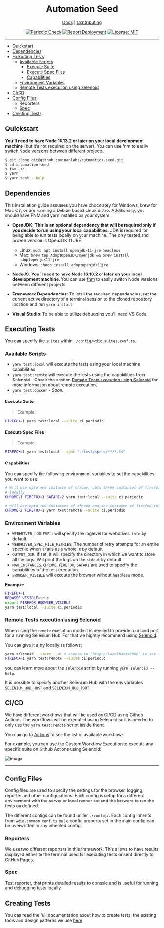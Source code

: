 <div align="center">
<h1>Automation Seed</h1>

[Docs](#) |
[Contributing](https://github.com/nanlabs/automation-seed/blob/main/CONTRIBUTING.md)

</div>
<div align="center">

[![Periodic Check][workflowbadge]][workflowurl]
[![Report Deployment][deploydocsbadge]][deploydocsurl]
[![License: MIT][licensebadge]][licenseurl]

</div>

---

- [Quickstart](#quickstart)
- [Dependencies](#dependencies)
- [Executing Tests](#executing-tests)
  - [Available Scripts](#available-scripts)
    - [Execute Suite](#execute-suite)
    - [Execute Spec Files](#execute-spec-files)
    - [Capabilities](#capabilities)
  - [Environment Variables](#environment-variables)
  - [Remote Tests execution using Selenoid](#remote-tests-execution-using-selenoid)
- [CI/CD](#cicd)
- [Config Files](#config-files)
  - [Reporters](#reporters)
  - [Spec](#spec)
- [Creating Tests](#creating-tests)

## Quickstart

**You’ll need to have Node 16.13.2 or later on your local development machine** (but it’s not required on the server). You can use [fnm](https://github.com/Schniz/fnm) to easily switch Node versions between different projects.

```sh
$ git clone git@github.com:nanlabs/automation-seed.git
$ cd automation-seed
$ fnm use
$ yarn
$ yarn test --help
```

## Dependencies

This installation guide assumes you have chocolatey for Windows, brew for Mac OS, or are running a Debian based Linux distro. Additionally, you should have FNM and yarn installed on your system.

- **OpenJDK**: **This is an optional dependency that will be required only if you decide to run using your local capabilities**. JDK is required for being able to run tests locally on your machine. The only tested and proven version is OpenJDK 11 JRE.

  - Linux: `sudo apt install openjdk-11-jre-headless`
  - Mac: `brew tap AdoptOpenJDK/openjdk && brew install adoptopenjdk11-jre`
  - Windows: `choco install adoptopenjdk11jre`

- **NodeJS**: **You’ll need to have Node 16.13.2 or later on your local development machine**. You can use [fnm](https://github.com/Schniz/fnm) to easily switch Node versions between different projects.

- **Framework Dependencies**: To intall the required dependencies, set the current active directory of a terminal session to the cloned repository location and run `yarn install`

- **Visual Studio**: To be able to utilize debugging you'll need VS Code.

## Executing Tests

You can specify the `suites` within `./config/wdio.suites.conf.ts`.

### Available Scripts

- `yarn test:local` will execute the tests using your local machine capabilities
- `yarn test:remote` will execute the tests using the capabilities from Selenoid - Check the section [Remote Tests execution using Selenoid](#remote-tests-execution-using-selenoid) for more information about remote execution.
- `yarn test:docker` - _Soon_.

#### Execute Suite

> Example:

```sh
FIREFOX=1 yarn test:local --suite ci.periodic
```

#### Execute Spec Files

> Example:

```sh
FIREFOX=1 yarn test:local --spec "./test/specs/**/*.ts"
```

#### Capabilities

You can specify the following environment variables to set the capabilities you want to use:

```sh
# Will use upto one instance of chrome, upto three instances of firefox and 2 instances of safari
# locally
CHROME=1 FIREFOX=3 SAFARI=2 yarn test:local --suite ci.periodic

# Will use upto two instances of chrome and one instance of firefox in the remote server
CHROME=2 FIREFOX=1 yarn test:remote --suite ci.periodic
```

### Environment Variables

- `WEBDRIVER_LOGLEVEL`: will specify the loglevel for webdriver. `info` by default.
- `WEBDRIVER_SPEC_FILE_RETRIES`: The number of retry attempts for an entire specfile when it fails as a whole. `0` by default.
- `OUTPUT_DIR`: if set, it will specify the directory in which we want to store all the logs. Will print the logs on the `stdout` by default.
- `MAX_INSTANCES`, `CHROME`, `FIREFOX`, `SAFARI` are used to specify the capabilities of the test execution.
- `BROWSER_VISIBLE` will execute the browser without `headless` mode.

**Example:**

```sh
FIREFOX=1
BROWSER_VISIBLE=true
export FIREFOX BROWSER_VISIBLE
yarn test:local --suite ci.periodic
```

### Remote Tests execution using Selenoid

When using the `remote` execution mode it is needed to provide a url and port for a running Selenium Hub. For that we hightly recommend using [Selenoid](https://github.com/aerokube/selenoid).

You can give it a try locally as follows:

```sh
yarn selenoid --start --ui # access to `http://localhost:8080` to see the Selenoid Dashboard
FIREFOX=1 yarn test:remote --suite ci.periodic
```

you can learn more about the `selenoid` script by running `yarn selenoid --help`.

It is possible to specify another Selenium Hub with the env variables `SELENIUM_HUB_HOST` and `SELENIUM_HUB_PORT`.

## CI/CD

We have different workflows that will be used on CI/CD using Github Actions. The workflows will be executed using Selenoid so it is needed to only use the `yarn test:remote` script inside them:

You can go to [Actions](https://github.com/nanlabs/automation-seed/actions) to see the list of available workflows.

For example, you can use the Custom Workflow Execution to execute any specific suite on Github Actions using Selenoid:

![image](https://user-images.githubusercontent.com/17727170/170927815-498019e1-ef7b-4bba-8694-9a1c79805c45.png)

---

## Config Files

Config files are used to specify the settings for the browser, logging, reporter and other configurations. Each config is setup for a different environment with the server or local runner set and the browers to run the tests on defined.

The different configs can be found under `./config/`. Each config inherits from `wdio.common.conf.ts` but a config property set in the main config can be overwritten in any inherited config.

### Reporters

We use two different reporters in this framework. This allows to have results displayed either to the terminal used for executing tests or sent directly to GitHub Pages.

### Spec

Test reporter, that prints detailed results to console and is useful for running and debugging tests locally.

## Creating Tests

You can read the full documentation about how to create tests, the existing tools and design patterns we use [here](./TESTS_DESIGN.md)

[workflowbadge]: https://github.com/nanlabs/automation-seed/actions/workflows/periodic.yml/badge.svg
[deploydocsbadge]: https://github.com/nanlabs/automation-seed/actions/workflows/main.yml/badge.svg
[licensebadge]: https://img.shields.io/badge/License-MIT-blue.svg
[workflowurl]: https://github.com/nanlabs/automation-seed/actions/workflows/periodic.yml
[deploydocsurl]: https://github.com/nanlabs/automation-seed/actions/workflows/main.yml
[licenseurl]: https://github.com/nanlabs/automation-seed/blob/main/LICENSE
